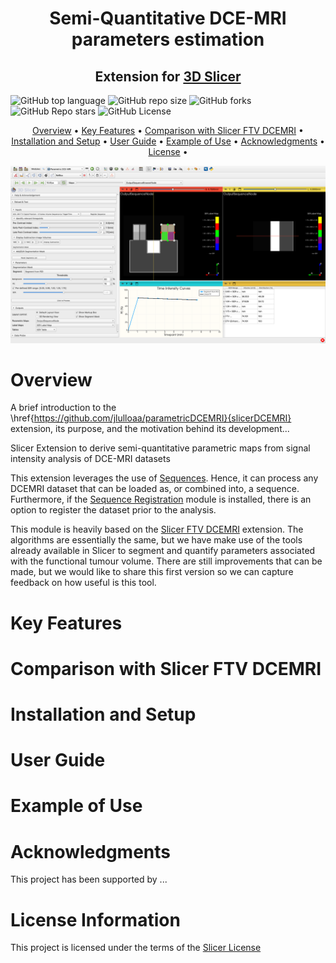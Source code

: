 <h1 align="center">
  Semi-Quantitative DCE-MRI parameters estimation
  <br>
</h1>
<h2 align="center">Extension for <a href="https://slicer.org" target="_blank">3D Slicer</a></h2>

![GitHub top language](https://img.shields.io/github/languages/top/jlulloaa/SlicerSemiQuantDCEMRI)
![GitHub repo size](https://img.shields.io/github/repo-size/jlulloaa/SlicerSemiQuantDCEMRI)
![GitHub forks](https://img.shields.io/github/forks/jlulloaa/SlicerSemiQuantDCEMRI)
![GitHub Repo stars](https://img.shields.io/github/stars/jlulloaa/SlicerSemiQuantDCEMRI)
![GitHub License](https://img.shields.io/github/license/jlulloaa/SlicerSemiQuantDCEMRI)

<p align="center">
  <a href="#overview">Overview</a> •
  <a href="#key-features">Key Features</a> •
  <a href="#comparison-with-slicerftvdcemri">Comparison with Slicer FTV DCEMRI</a> •
  <a href="#installation-and-setup">Installation and Setup</a> •
  <a href="#user-guide">User Guide</a> •
  <a href="#example-of-use">Example of Use</a> •
  <a href="#acknowledgments">Acknowledgments</a> •
  <a href="#license-information">License</a> •
</p>

<img alt="Welcome Page Screenshot" src="docs/imgs/screenshot001.png"> </a>

# Overview

 A brief introduction to the \href{https://github.com/jlulloaa/parametricDCEMRI}{slicerDCEMRI} extension, its purpose, and the motivation behind its development...

Slicer Extension to derive semi-quantitative parametric maps from signal intensity analysis of DCE-MRI datasets

This extension leverages the use of [Sequences](https://slicer.readthedocs.io/en/latest/user_guide/modules/sequences.html). Hence, it can process any DCEMRI dataset that can be loaded as, or combined into, a sequence. Furthermore, if the [Sequence Registration](https://github.com/moselhy/SlicerSequenceRegistration#volume-sequence-registration-for-3d-slicer) module is installed, there is an option to register the dataset prior to the analysis. 

This module is heavily based on the [Slicer FTV DCEMRI](https://github.com/rnadkarni2/SlicerBreast_DCEMRI_FTV) extension. The algorithms are essentially the same, but we have make use of the tools already available in Slicer to segment and quantify parameters associated with the functional tumour volume. There are still improvements that can be made, but we would like to share this first version so we can capture feedback on how useful is this tool.



# Key Features

# Comparison with Slicer FTV DCEMRI

# Installation and Setup

# User Guide

# Example of Use
# Acknowledgments
This project has been supported by ...

# License Information

This project is licensed under the terms of the [Slicer License](https://github.com/Slicer/Slicer/blob/master/License.txt)




 
